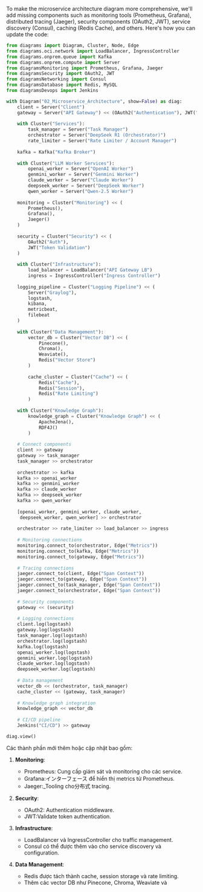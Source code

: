 

To make the microservice architecture diagram more comprehensive, we'll add missing components such as monitoring tools (Prometheus, Grafana), distributed tracing (Jaeger), security components (OAuth2, JWT), service discovery (Consul), caching (Redis Cache), and others. Here's how you can update the code:

```python
from diagrams import Diagram, Cluster, Node, Edge
from diagrams.oci.network import LoadBalancer, IngressController
from diagrams.onprem.queue import Kafka
from diagrams.onprem.compute import Server
from diagramsMonitoring import Prometheus, Grafana, Jaeger
from diagramsSecurity import OAuth2, JWT
from diagramsNetworking import Consul
from diagramsDatabase import Redis, MySQL
from diagramsDevops import Jenkins

with Diagram("02_Microservice_Architecture", show=False) as diag:
    client = Server("Client")
    gateway = Server("API Gateway") << (OAuth2("Authentication"), JWT("Authorization"))
    
    with Cluster("Services"):
        task_manager = Server("Task Manager")
        orchestrator = Server("DeepSeek R1 (Orchestrator)")
        rate_limiter = Server("Rate Limiter / Account Manager")
        
    kafka = Kafka("Kafka Broker")
    
    with Cluster("LLM Worker Services"):
        openai_worker = Server("OpenAI Worker")
        genmini_worker = Server("Genmini Worker")
        claude_worker = Server("Claude Worker")
        deepseek_worker = Server("DeepSeek Worker")
        qwen_worker = Server("Qwen-2.5 Worker")
    
    monitoring = Cluster("Monitoring") << (
        Prometheus(),
        Grafana(),
        Jaeger()
    )
    
    security = Cluster("Security") << (
        OAuth2("Auth"),
        JWT("Token Validation")
    )
    
    with Cluster("Infrastructure"):
        load_balancer = LoadBalancer("API Gateway LB")
        ingress = IngressController("Ingress Controller")
        
    logging_pipeline = Cluster("Logging Pipeline") << (
        Server("Graylog"),
        logstash,
        kibana,
        metricbeat,
        filebeat
    )
    
    with Cluster("Data Management"):
        vector_db = Cluster("Vector DB") << (
            Pinecone(),
            Chroma(),
            Weaviate(),
            Redis("Vector Store")
        )
        
        cache_cluster = Cluster("Cache") << (
            Redis("Cache"),
            Redis("Session"),
            Redis("Rate Limiting")
        )
        
    with Cluster("Knowledge Graph"):
        knowledge_graph = Cluster("Knowledge Graph") << (
            ApacheJena(),
            RDF4J()
        )
    
    # Connect components
    client >> gateway
    gateway >> task_manager
    task_manager >> orchestrator
    
    orchestrator >> kafka
    kafka >> openai_worker
    kafka >> genmini_worker
    kafka >> claude_worker
    kafka >> deepseek_worker
    kafka >> qwen_worker
    
    [openai_worker, genmini_worker, claude_worker,
     deepseek_worker, qwen_worker] >> orchestrator
    
    orchestrator >> rate_limiter >> load_balancer >> ingress
    
    # Monitoring connections
    monitoring.connect_to(orchestrator, Edge("Metrics"))
    monitoring.connect_to(kafka, Edge("Metrics"))
    monitoring.connect_to(gateway, Edge("Metrics"))
    
    # Tracing connections
    jaeger.connect_to(client, Edge("Span Context"))
    jaeger.connect_to(gateway, Edge("Span Context"))
    jaeger.connect_to(task_manager, Edge("Span Context"))
    jaeger.connect_to(orchestrator, Edge("Span Context"))
    
    # Security components
    gateway << (security)
    
    # Logging connections
    client.log(logstash)
    gateway.log(logstash)
    task_manager.log(logstash)
    orchestrator.log(logstash)
    kafka.log(logstash)
    openai_worker.log(logstash)
    genmini_worker.log(logstash)
    claude_worker.log(logstash)
    deepseek_worker.log(logstash)
    
    # Data management
    vector_db << (orchestrator, task_manager)
    cache_cluster << (gateway, task_manager)
    
    # Knowledge graph integration
    knowledge_graph << vector_db
    
    # CI/CD pipeline
    Jenkins("CI/CD") >> gateway

diag.view()
```

Các thành phần mới thêm hoặc cập nhật bao gồm:

1. **Monitoring**:
   - Prometheus: Cung cấp giám sát và monitoring cho các service.
   - Grafana:インターフェース để hiển thị metrics từ Prometheus.
   - Jaeger:_Tooling cho分布式 tracing.

2. **Security**:
   - OAuth2: Authentication middleware.
   - JWT:Validate token authentication.

3. **Infrastructure**:
   - LoadBalancer và IngressController cho traffic management.
   - Consul có thể được thêm vào cho service discovery và configuration.

4. **Data Management**:
   - Redis được tách thành cache, session storage và rate limiting.
   - Thêm các vector DB như Pinecone, Chroma, Weaviate và